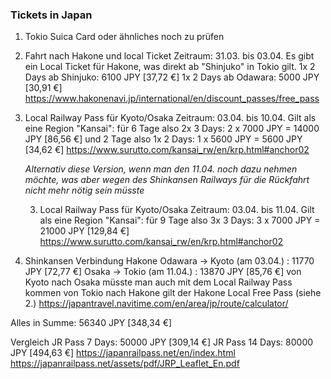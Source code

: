 ### Tickets in Japan

1. Tokio Suica Card oder ähnliches
   noch zu prüfen
   
2. Fahrt nach Hakone und local Ticket 
   Zeitraum: 31.03. bis 03.04.
   Es gibt ein Local Ticket für Hakone, was direkt ab "Shinjuko" in Tokio gilt. 
   1x 2 Days ab Shinjuko: 6100 JPY		[37,72 €]
   1x 2 Days ab Odawara:  5000 JPY		[30,91 €]
   https://www.hakonenavi.jp/international/en/discount_passes/free_pass
   

3. Local Railway Pass für Kyoto/Osaka
   Zeitraum: 03.04. bis 10.04.
   Gilt als eine Region "Kansai":
   für 6 Tage also 2x 3 Days: 2 x 7000 JPY = 14000 JPY		[86,56 €]
   und 2 Tage also 1x 2 Days: 1 x 5600 JPY =  5600 JPY		[34,62 €]
   https://www.surutto.com/kansai_rw/en/krp.html#anchor02
   
	 *Alternativ diese Version, wenn man den 11.04. noch dazu nehmen möchte, 
	 was aber wegen des Shinkansen Railways für die Rückfahrt nicht mehr nötig sein müsste*

	 3. Local Railway Pass für Kyoto/Osaka
	   Zeitraum: 03.04. bis 11.04.
	   Gilt als eine Region "Kansai":
	   für 9 Tage also 3x 3 Days: 3 x 7000 JPY = 21000 JPY		[129,84 €]
	   https://www.surutto.com/kansai_rw/en/krp.html#anchor02
   
4. Shinkansen Verbindung 
   Hakone Odawara -> Kyoto (am 03.04.) : 11770 JPY		[72,77 €]
   Osaka -> Tokio		   (am 11.04.) : 13870 JPY		[85,76 €]
   von Kyoto nach Osaka müsste man auch mit dem Local Railway Pass kommen
   von Tokio nach Hakone gilt der Hakone Local Free Pass (siehe 2.)
   https://japantravel.navitime.com/en/area/jp/route/calculator/
   
Alles in Summe: 56340 JPY		[348,34 €]

Vergleich JR Pass  7 Days: 50000 JPY	[309,14 €]
		  JR Pass 14 Days: 80000 JPY	[494,63 €]
		  https://japanrailpass.net/en/index.html
		  https://japanrailpass.net/assets/pdf/JRP_Leaflet_En.pdf

